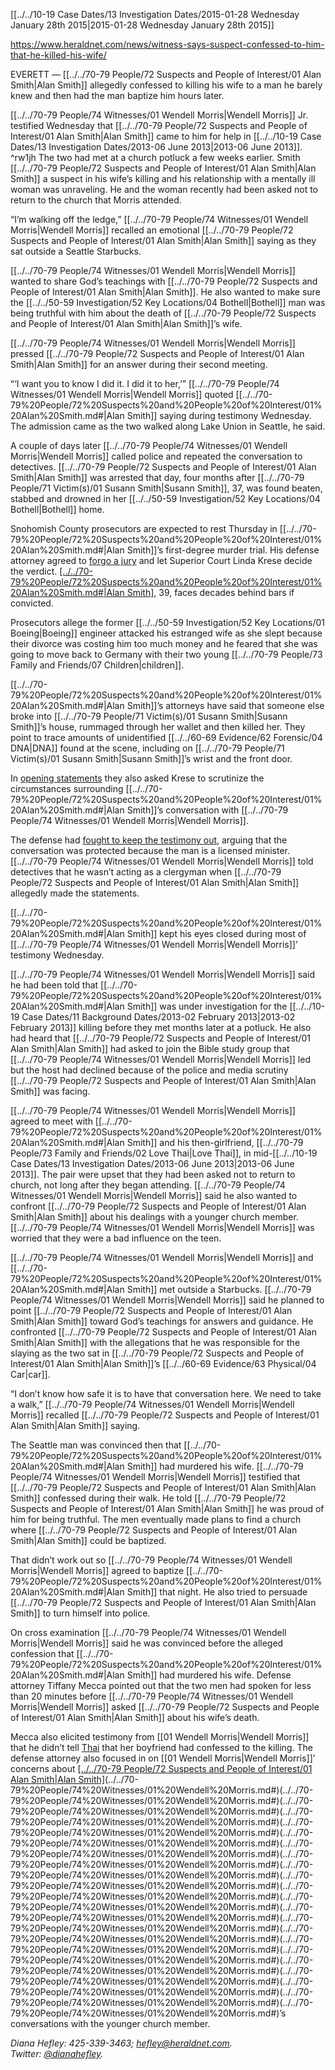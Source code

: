 [[../../10-19 Case Dates/13 Investigation Dates/2015-01-28 Wednesday January 28th 2015|2015-01-28 Wednesday January 28th 2015]]


https://www.heraldnet.com/news/witness-says-suspect-confessed-to-him-that-he-killed-his-wife/

EVERETT — [[../../70-79 People/72 Suspects and People of Interest/01 Alan Smith|Alan Smith]] allegedly confessed to killing his wife to a man he barely knew and then had the man baptize him hours later.

[[../../70-79 People/74 Witnesses/01 Wendell Morris|Wendell Morris]] Jr. testified Wednesday that [[../../70-79 People/72 Suspects and People of Interest/01 Alan Smith|Alan Smith]] came to him for help in [[../../10-19 Case Dates/13 Investigation Dates/2013-06 June 2013|2013-06 June 2013]]. ^rw1jh
The two had met at a church potluck a few weeks earlier. Smith [[../../70-79 People/72 Suspects and People of Interest/01 Alan Smith|Alan Smith]] a suspect in his wife’s killing and his relationship with a mentally ill woman was unraveling. He and the woman recently had been asked not to return to the church that Morris attended.

“I’m walking off the ledge,” [[../../70-79 People/74 Witnesses/01 Wendell Morris|Wendell Morris]] recalled an emotional [[../../70-79 People/72 Suspects and People of Interest/01 Alan Smith|Alan Smith]] saying as they sat outside a Seattle Starbucks.

[[../../70-79 People/74 Witnesses/01 Wendell Morris|Wendell Morris]] wanted to share God’s teachings with [[../../70-79 People/72 Suspects and People of Interest/01 Alan Smith|Alan Smith]]. He also wanted to make sure the [[../../50-59 Investigation/52 Key Locations/04 Bothell|Bothell]] man was being truthful with him about the death of [[../../70-79 People/72 Suspects and People of Interest/01 Alan Smith|Alan Smith]]’s wife.

[[../../70-79 People/74 Witnesses/01 Wendell Morris|Wendell Morris]] pressed [[../../70-79 People/72 Suspects and People of Interest/01 Alan Smith|Alan Smith]] for an answer during their second meeting.

“‘I want you to know I did it. I did it to her,’” [[../../70-79 People/74 Witnesses/01 Wendell Morris|Wendell Morris]] quoted [[../../70-79%20People/72%20Suspects%20and%20People%20of%20Interest/01%20Alan%20Smith.md#|Alan Smith]] saying during testimony Wednesday. The admission came as the two walked along Lake Union in Seattle, he said.

A couple of days later [[../../70-79 People/74 Witnesses/01 Wendell Morris|Wendell Morris]] called police and repeated the conversation to detectives. [[../../70-79 People/72 Suspects and People of Interest/01 Alan Smith|Alan Smith]] was arrested that day, four months after [[../../70-79 People/71 Victim(s)/01 Susann Smith|Susann Smith]], 37, was found beaten, stabbed and drowned in her [[../../50-59 Investigation/52 Key Locations/04 Bothell|Bothell]] home.

Snohomish County prosecutors are expected to rest Thursday in [[../../70-79%20People/72%20Suspects%20and%20People%20of%20Interest/01%20Alan%20Smith.md#|Alan Smith]]’s first-degree murder trial. His defense attorney agreed to [forgo a jury](http://www.heraldnet.com/article/20150113/NEWS01/150119691) and let Superior Court Linda Krese decide the verdict. [[../../70-79%20People/72%20Suspects%20and%20People%20of%20Interest/01%20Alan%20Smith.md#|Alan Smith]](../../70-79%20People/72%20Suspects%20and%20People%20of%20Interest/01%20Alan%20Smith.md#), 39, faces decades behind bars if convicted.

Prosecutors allege the former [[../../50-59 Investigation/52 Key Locations/01 Boeing|Boeing]] engineer attacked his estranged wife as she slept because their divorce was costing him too much money and he feared that she was going to move back to Germany with their two young [[../../70-79 People/73 Family and Friends/07 Children|children]].

[[../../70-79%20People/72%20Suspects%20and%20People%20of%20Interest/01%20Alan%20Smith.md#|Alan Smith]]’s attorneys have said that someone else broke into [[../../70-79 People/71 Victim(s)/01 Susann Smith|Susann Smith]]’s house, rummaged through her wallet and then killed her. They point to trace amounts of unidentified [[../../60-69 Evidence/62 Forensic/04 DNA|DNA]] found at the scene, including on [[../../70-79 People/71 Victim(s)/01 Susann Smith|Susann Smith]]’s wrist and the front door.

In [opening statements](http://www.heraldnet.com/article/20150115/NEWS01/150119265) they also asked Krese to scrutinize the circumstances surrounding [[../../70-79%20People/72%20Suspects%20and%20People%20of%20Interest/01%20Alan%20Smith.md#|Alan Smith]]’s conversation with [[../../70-79 People/74 Witnesses/01 Wendell Morris|Wendell Morris]].

The defense had [fought to keep the testimony out](http://www.heraldnet.com/article/20140807/NEWS01/140809303), arguing that the conversation was protected because the man is a licensed minister. [[../../70-79 People/74 Witnesses/01 Wendell Morris|Wendell Morris]] told detectives that he wasn’t acting as a clergyman when [[../../70-79 People/72 Suspects and People of Interest/01 Alan Smith|Alan Smith]] allegedly made the statements.

[[../../70-79%20People/72%20Suspects%20and%20People%20of%20Interest/01%20Alan%20Smith.md#|Alan Smith]] kept his eyes closed during most of [[../../70-79 People/74 Witnesses/01 Wendell Morris|Wendell Morris]]’ testimony Wednesday.

[[../../70-79 People/74 Witnesses/01 Wendell Morris|Wendell Morris]] said he had been told that [[../../70-79%20People/72%20Suspects%20and%20People%20of%20Interest/01%20Alan%20Smith.md#|Alan Smith]] was under investigation for the [[../../10-19 Case Dates/11 Background Dates/2013-02 February 2013|2013-02 February 2013]] killing before they met months later at a potluck. He also had heard that [[../../70-79 People/72 Suspects and People of Interest/01 Alan Smith|Alan Smith]] had asked to join the Bible study group that [[../../70-79 People/74 Witnesses/01 Wendell Morris|Wendell Morris]] led but the host had declined because of the police and media scrutiny [[../../70-79 People/72 Suspects and People of Interest/01 Alan Smith|Alan Smith]] was facing.

[[../../70-79 People/74 Witnesses/01 Wendell Morris|Wendell Morris]] agreed to meet with [[../../70-79%20People/72%20Suspects%20and%20People%20of%20Interest/01%20Alan%20Smith.md#|Alan Smith]] and his then-girlfriend, [[../../70-79 People/73 Family and Friends/02 Love Thai|Love Thai]], in mid-[[../../10-19 Case Dates/13 Investigation Dates/2013-06 June 2013|2013-06 June 2013]]. The pair were upset that they had been asked not to return to church, not long after they began attending. [[../../70-79 People/74 Witnesses/01 Wendell Morris|Wendell Morris]] said he also wanted to confront [[../../70-79 People/72 Suspects and People of Interest/01 Alan Smith|Alan Smith]] about his dealings with a younger church member. [[../../70-79 People/74 Witnesses/01 Wendell Morris|Wendell Morris]] was worried that they were a bad influence on the teen.

[[../../70-79 People/74 Witnesses/01 Wendell Morris|Wendell Morris]] and [[../../70-79%20People/72%20Suspects%20and%20People%20of%20Interest/01%20Alan%20Smith.md#|Alan Smith]] met outside a Starbucks. [[../../70-79 People/74 Witnesses/01 Wendell Morris|Wendell Morris]] said he planned to point [[../../70-79 People/72 Suspects and People of Interest/01 Alan Smith|Alan Smith]] toward God’s teachings for answers and guidance. He confronted [[../../70-79 People/72 Suspects and People of Interest/01 Alan Smith|Alan Smith]] with the allegations that he was responsible for the slaying as the two sat in [[../../70-79 People/72 Suspects and People of Interest/01 Alan Smith|Alan Smith]]’s [[../../60-69 Evidence/63 Physical/04 Car|car]].

“I don’t know how safe it is to have that conversation here. We need to take a walk,” [[../../70-79 People/74 Witnesses/01 Wendell Morris|Wendell Morris]] recalled [[../../70-79 People/72 Suspects and People of Interest/01 Alan Smith|Alan Smith]] saying.

The Seattle man was convinced then that [[../../70-79%20People/72%20Suspects%20and%20People%20of%20Interest/01%20Alan%20Smith.md#|Alan Smith]] had murdered his wife. [[../../70-79 People/74 Witnesses/01 Wendell Morris|Wendell Morris]] testified that [[../../70-79 People/72 Suspects and People of Interest/01 Alan Smith|Alan Smith]] confessed during their walk. He told [[../../70-79 People/72 Suspects and People of Interest/01 Alan Smith|Alan Smith]] he was proud of him for being truthful. The men eventually made plans to find a church where [[../../70-79 People/72 Suspects and People of Interest/01 Alan Smith|Alan Smith]] could be baptized.

That didn’t work out so [[../../70-79 People/74 Witnesses/01 Wendell Morris|Wendell Morris]] agreed to baptize [[../../70-79%20People/72%20Suspects%20and%20People%20of%20Interest/01%20Alan%20Smith.md#|Alan Smith]] that night. He also tried to persuade [[../../70-79 People/72 Suspects and People of Interest/01 Alan Smith|Alan Smith]] to turn himself into police.

On cross examination [[../../70-79 People/74 Witnesses/01 Wendell Morris|Wendell Morris]] said he was convinced before the alleged confession that [[../../70-79%20People/72%20Suspects%20and%20People%20of%20Interest/01%20Alan%20Smith.md#|Alan Smith]] had murdered his wife. Defense attorney Tiffany Mecca pointed out that the two men had spoken for less than 20 minutes before [[../../70-79 People/74 Witnesses/01 Wendell Morris|Wendell Morris]] asked [[../../70-79 People/72 Suspects and People of Interest/01 Alan Smith|Alan Smith]] about his wife’s death.

Mecca also elicited testimony from [[01 Wendell Morris|Wendell Morris]] that he didn’t tell [Thai](http://www.heraldnet.com/article/20140412/NEWS01/140419710) that her boyfriend had confessed to the killing. The defense attorney also focused in on [[01 Wendell Morris|Wendell Morris]]’ concerns about [[../../70-79 People/72 Suspects and People of Interest/01 Alan Smith|Alan Smith]](../../70-79%20People/74%20Witnesses/01%20Wendell%20Morris.md#)(../../70-79%20People/74%20Witnesses/01%20Wendell%20Morris.md#)(../../70-79%20People/74%20Witnesses/01%20Wendell%20Morris.md#)(../../70-79%20People/74%20Witnesses/01%20Wendell%20Morris.md#)(../../70-79%20People/74%20Witnesses/01%20Wendell%20Morris.md#)(../../70-79%20People/74%20Witnesses/01%20Wendell%20Morris.md#)(../../70-79%20People/74%20Witnesses/01%20Wendell%20Morris.md#)(../../70-79%20People/74%20Witnesses/01%20Wendell%20Morris.md#)(../../70-79%20People/74%20Witnesses/01%20Wendell%20Morris.md#)(../../70-79%20People/74%20Witnesses/01%20Wendell%20Morris.md#)(../../70-79%20People/74%20Witnesses/01%20Wendell%20Morris.md#)(../../70-79%20People/74%20Witnesses/01%20Wendell%20Morris.md#)(../../70-79%20People/74%20Witnesses/01%20Wendell%20Morris.md#)(../../70-79%20People/74%20Witnesses/01%20Wendell%20Morris.md#)(../../70-79%20People/74%20Witnesses/01%20Wendell%20Morris.md#)(../../70-79%20People/74%20Witnesses/01%20Wendell%20Morris.md#)(../../70-79%20People/74%20Witnesses/01%20Wendell%20Morris.md#)(../../70-79%20People/74%20Witnesses/01%20Wendell%20Morris.md#)(../../70-79%20People/74%20Witnesses/01%20Wendell%20Morris.md#)(../../70-79%20People/74%20Witnesses/01%20Wendell%20Morris.md#)(../../70-79%20People/74%20Witnesses/01%20Wendell%20Morris.md#)(../../70-79%20People/74%20Witnesses/01%20Wendell%20Morris.md#)(../../70-79%20People/74%20Witnesses/01%20Wendell%20Morris.md#)’s conversations with the younger church member.

_Diana Hefley: 425-339-3463; [hefley@heraldnet.com](https://www.heraldnet.com/apps/pbcsedit.dll/). Twitter: [@dianahefley](https://www.heraldnet.com/apps/pbcsedit.dll/)._